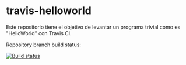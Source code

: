 # travis-helloworld
Este repositorio tiene el objetivo de levantar un programa trivial como es "HelloWorld" con Travis CI.

Repository branch build status:

[![Build status](https://travis-ci.org/jgalans/travis-helloworld.svg?master)](https://travis-ci.org/jgalans)
